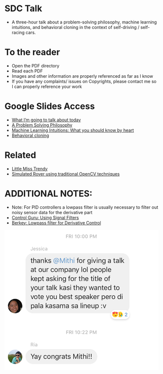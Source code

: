 # SDC Talk
- A three-hour talk about a problem-solving philosophy, machine learning intuitions, and behavioral cloning in the context of self-driving / self-racing cars.

# To the reader
- Open the PDF directory
- Read each PDF 
- Images and other information are properly referenced as far as I know
- If you have any complaints/ issues on Copyrights, please contact me so I can properly reference your work

# Google Slides Access
- [What I’m going to talk about today](https://docs.google.com/presentation/d/1AFEenZrhNXDocOTREZ2Agl_AIHFy1jCZYZZKruV7kvU/edit?usp=sharing)
- [A Problem Solving Philosophy](https://docs.google.com/presentation/d/17j62sY2bl-Xn0i7FbsyLoi2B2G10vIRaDAYhW-z89IE/edit?usp=sharing)
- [Machine Learning Intuitions: What you should know by heart](https://docs.google.com/presentation/d/1k5E_dpSk3PzaO-HvwMeOy-UIGHSsVCsVcPXoDzdVa1o/edit?usp=sharing)
- [Behavioral cloning](https://docs.google.com/presentation/d/17j62sY2bl-Xn0i7FbsyLoi2B2G10vIRaDAYhW-z89IE/edit?usp=sharing)

# Related
- [Little Miss Trendy](https://github.com/mithi/little-miss-trendy/)
- [Simulated Rover using traditional OpenCV techniques](https://github.com/mithi/some-udacity-projects/tree/some-udacity-projects/rover)


# ADDITIONAL NOTES:
- Note: For PID controllers a lowpass filter is usually necessary to filter out noisy sensor data for the derivative part
- [Control Guru: Using Signal Filters](https://controlguru.com/using-signal-filters-in-our-pid-loop/)
- [Berkey: Lowpass filter for Derivative Control](https://ptolemy.berkeley.edu/projects/chess/tbd/wiki/C-code/LowPassFilterForDerivativeControl)

![Feedback](./img.jpg)
